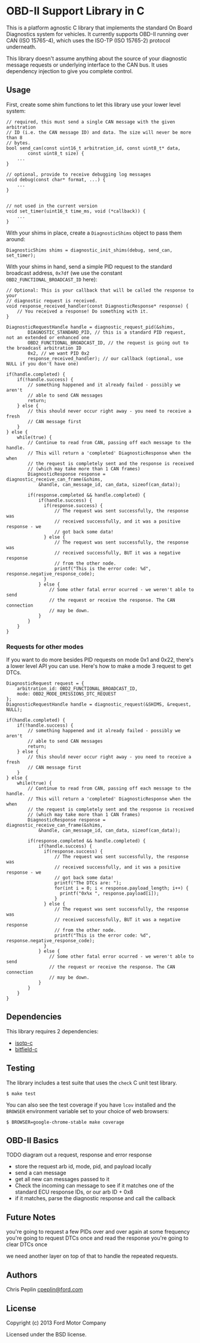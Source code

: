 OBD-II Support Library in C
=============================

This is a platform agnostic C library that implements the standard On Board
Diagnostics system for vehicles. It currently supports OBD-II running over CAN
(ISO 15765-4), which uses the ISO-TP (ISO 15765-2) protocol underneath.

This library doesn't assume anything about the source of your diagnostic message
requests or underlying interface to the CAN bus. It uses dependency injection to
give you complete control.

## Usage

First, create some shim functions to let this library use your lower level
system:

    // required, this must send a single CAN message with the given arbitration
    // ID (i.e. the CAN message ID) and data. The size will never be more than 8
    // bytes.
    bool send_can(const uint16_t arbitration_id, const uint8_t* data,
            const uint8_t size) {
        ...
    }

    // optional, provide to receive debugging log messages
    void debug(const char* format, ...) {
        ...
    }


    // not used in the current version
    void set_timer(uint16_t time_ms, void (*callback)) {
        ...
    }

With your shims in place, create a `DiagnosticShims` object to pass them around:

    DiagnosticShims shims = diagnostic_init_shims(debug, send_can, set_timer);

With your shims in hand, send a simple PID request to the standard broadcast
address, `0x7df` (we use the constant `OBD2_FUNCTIONAL_BROADCAST_ID` here):

    // Optional: This is your callback that will be called the response to your
    // diagnostic request is received.
    void response_received_handler(const DiagnosticResponse* response) {
        // You received a response! Do something with it.
    }

    DiagnosticRequestHandle handle = diagnostic_request_pid(&shims,
            DIAGNOSTIC_STANDARD_PID, // this is a standard PID request, not an extended or enhanced one
            OBD2_FUNCTIONAL_BROADCAST_ID, // the request is going out to the broadcast arbitration ID
            0x2, // we want PID 0x2
            response_received_handler); // our callback (optional, use NULL if you don't have one)

    if(handle.completed) {
        if(!handle.success) {
            // something happened and it already failed - possibly we aren't
            // able to send CAN messages
            return;
        } else {
            // this should never occur right away - you need to receive a fresh
            // CAN message first
        }
    } else {
        while(true) {
            // Continue to read from CAN, passing off each message to the handle.
            // This will return a 'completed' DiagnosticResponse when the when
            // the request is completely sent and the response is received
            // (which may take more than 1 CAN frames)
            DiagnosticResponse response = diagnostic_receive_can_frame(&shims,
                &handle, can_message_id, can_data, sizeof(can_data));

            if(response.completed && handle.completed) {
                if(handle.success) {
                  if(response.success) {
                      // The request was sent successfully, the response was
                      // received successfully, and it was a positive response - we
                      // got back some data!
                  } else {
                      // The request was sent successfully, the response was
                      // received successfully, BUT it was a negative response
                      // from the other node.
                      printf("This is the error code: %d", response.negative_response_code);
                  }
                } else {
                    // Some other fatal error ocurred - we weren't able to send
                    // the request or receive the response. The CAN connection
                    // may be down.
                }
            }
        }
    }

### Requests for other modes

If you want to do more besides PID requests on mode 0x1 and 0x22, there's a
lower level API you can use. Here's how to make a mode 3 request to get DTCs.

    DiagnosticRequest request = {
        arbitration_id: OBD2_FUNCTIONAL_BROADCAST_ID,
        mode: OBD2_MODE_EMISSIONS_DTC_REQUEST
    };
    DiagnosticRequestHandle handle = diagnostic_request(&SHIMS, &request, NULL);

    if(handle.completed) {
        if(!handle.success) {
            // something happened and it already failed - possibly we aren't
            // able to send CAN messages
            return;
        } else {
            // this should never occur right away - you need to receive a fresh
            // CAN message first
        }
    } else {
        while(true) {
            // Continue to read from CAN, passing off each message to the handle.
            // This will return a 'completed' DiagnosticResponse when the when
            // the request is completely sent and the response is received
            // (which may take more than 1 CAN frames)
            DiagnosticResponse response = diagnostic_receive_can_frame(&shims,
                &handle, can_message_id, can_data, sizeof(can_data));

            if(response.completed && handle.completed) {
                if(handle.success) {
                  if(response.success) {
                      // The request was sent successfully, the response was
                      // received successfully, and it was a positive response - we
                      // got back some data!
                      printf("The DTCs are: ");
                      for(int i = 0; i < response.payload_length; i++) {
                        printf("0x%x ", response.payload[i]);
                      }
                  } else {
                      // The request was sent successfully, the response was
                      // received successfully, BUT it was a negative response
                      // from the other node.
                      printf("This is the error code: %d", response.negative_response_code);
                  }
                } else {
                    // Some other fatal error ocurred - we weren't able to send
                    // the request or receive the response. The CAN connection
                    // may be down.
                }
            }
        }
    }

## Dependencies

This library requires 2 dependencies:

* [isotp-c](https://github.com/openxc/isotp-c)
* [bitfield-c](https://github.com/openxc/bitfield-c)

## Testing

The library includes a test suite that uses the `check` C unit test library.

    $ make test

You can also see the test coverage if you have `lcov` installed and the
`BROWSER` environment variable set to your choice of web browsers:

    $ BROWSER=google-chrome-stable make coverage

## OBD-II Basics

TODO diagram out a request, response and error response

* store the request arb id, mode, pid, and payload locally
* send a can message
* get all new can messages passed to it
* Check the incoming can message to see if it matches one of the standard ECU
  response IDs, or our arb ID + 0x8
* if it matches, parse the diagnostic response and call the callback


## Future Notes

you're going to request a few PIDs over and over again at some frequency
you're going to request DTCs once and read the response
you're going to clear DTCs once

we need another layer on top of that to handle the repeated requests.

## Authors

Chris Peplin cpeplin@ford.com

## License

Copyright (c) 2013 Ford Motor Company

Licensed under the BSD license.
